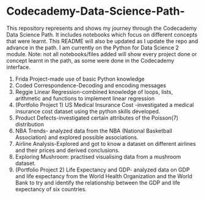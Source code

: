 # Codecademy-Data-Science-Path-
This repository represents and shows my journey through  the Codecademy Data Science Path. It includes notebooks which focus on different concepts that were learnt.
This README will also be updated as I update the repo and advance in the path.
I am currently on the Python for Data Science 2 module. 
Note: not all notebooks/files added will show every project done or concept learnt in the path, as some were done in the Codecademy interface.

1. Frida Project-made use of basic Python knowledge
2. Coded Correspondence-Decoding and encoding messages
3. Reggie Linear Regression-combined knowledge of loops, lists, arithmetic and functions to implement linear regression
4. (Portfolio Project 1) US Medical Insurance Cost -investigated a medical insurance cost dataset using the python skills developed.
5. Product Defects-investigated certain attributes of the Poisson(7) distribution
6. NBA Trends- analyzed data from the NBA (National Basketball Association) and explored possible associations.
7. Airline Analysis-Explored and got to know a dataset on different airlines and their prices and derived conclusions.
8. Exploring Mushroom: practised visualising data from a mushroom dataset.
9. (Portfolio Project 2) Life Expectancy and GDP- analyzed data on GDP and life expectancy from the World Health Organization and the World Bank to try and identify the relationship between the GDP and life expectancy of six countries.

